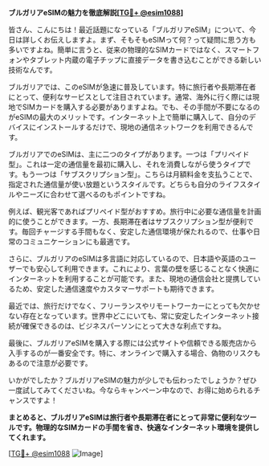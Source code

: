 **ブルガリアeSIMの魅力を徹底解説[[TG💪+ @esim1088](https://t.me/s/esim1088)]**

皆さん、こんにちは！最近話題になっている「ブルガリアeSIM」について、今日は詳しくお伝えしますよ。まず、そもそもeSIMって何？って疑問に思う方も多いですよね。簡単に言うと、従来の物理的なSIMカードではなく、スマートフォンやタブレット内蔵の電子チップに直接データを書き込むことができる新しい技術なんです。

ブルガリアでは、このeSIMが急速に普及しています。特に旅行者や長期滞在者にとって、便利なサービスとして注目されています。通常、海外に行く際には現地でSIMカードを購入する必要がありますよね。でも、その手間が不要になるのがeSIMの最大のメリットです。インターネット上で簡単に購入して、自分のデバイスにインストールするだけで、現地の通信ネットワークを利用できるんです。

ブルガリアでのeSIMは、主に二つのタイプがあります。一つは「プリペイド型」。これは一定の通信量を最初に購入し、それを消費しながら使うタイプです。もう一つは「サブスクリプション型」。こちらは月額料金を支払うことで、指定された通信量が使い放題というスタイルです。どちらも自分のライフスタイルやニーズに合わせて選べるのもポイントですね。

例えば、観光客であればプリペイド型がおすすめ。旅行中に必要な通信量を計画的に使うことができます。一方、長期滞在者はサブスクリプション型が便利です。毎回チャージする手間もなく、安定した通信環境が保たれるので、仕事や日常のコミュニケーションにも最適です。

さらに、ブルガリアのeSIMは多言語に対応しているので、日本語や英語のユーザーでも安心して利用できます。これにより、言葉の壁を感じることなく快適にインターネットを利用することが可能です。また、現地の通信会社と提携しているため、安定した通信速度やカスタマーサポートも期待できます。

最近では、旅行だけでなく、フリーランスやリモートワーカーにとっても欠かせない存在となっています。世界中どこにいても、常に安定したインターネット接続が確保できるのは、ビジネスパーソンにとって大きな利点ですね。

最後に、ブルガリアeSIMを購入する際には公式サイトや信頼できる販売店から入手するのが一番安全です。特に、オンラインで購入する場合、偽物のリスクもあるので注意が必要です。

いかがでしたか？ブルガリアeSIMの魅力が少しでも伝わったでしょうか？ぜひ一度試してみてくださいね。今ならキャンペーン中なので、お得に始められるチャンスですよ！

**まとめると、ブルガリアeSIMは旅行者や長期滞在者にとって非常に便利なツールです。物理的なSIMカードの手間を省き、快適なインターネット環境を提供してくれます。**

[[TG💪+ @esim1088](https://t.me/s/esim1088) ![Image](https://i.postimg.cc/Y0z9fWf4/image.png)]